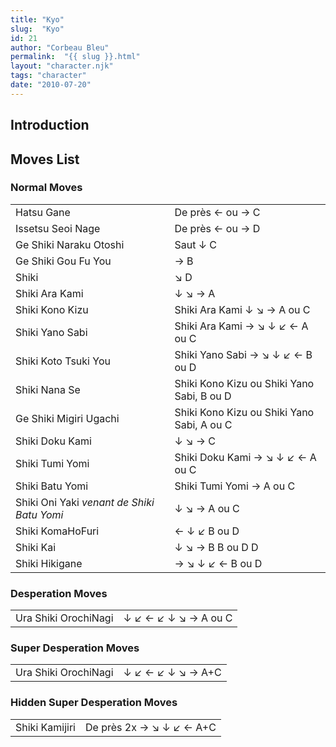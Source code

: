 ```yaml
---
title: "Kyo"
slug:  "Kyo"
id: 21
author: "Corbeau Bleu"
permalink:  "{{ slug }}.html"
layout: "character.njk"
tags: "character"
date: "2010-07-20"
---
```


## Introduction

## Moves List

### Normal Moves

|                                            |                                            |
|--------------------------------------------|--------------------------------------------|
| Hatsu Gane                                 | De près ← ou → C                           |
| Issetsu Seoi Nage                          | De près ← ou → D                           |
| Ge Shiki Naraku Otoshi                     | Saut ↓ C                                   |
| Ge Shiki Gou Fu You                        | → B                                        |
| Shiki                                      | ↘ D                                        |
| Shiki Ara Kami                             | ↓ ↘ → A                                    |
| Shiki Kono Kizu                            | Shiki Ara Kami ↓ ↘ → A ou C                |
| Shiki Yano Sabi                            | Shiki Ara Kami → ↘ ↓ ↙ ← A ou C            |
| Shiki Koto Tsuki You                       | Shiki Yano Sabi → ↘ ↓ ↙ ← B ou D           |
| Shiki Nana Se                              | Shiki Kono Kizu ou Shiki Yano Sabi, B ou D |
| Ge Shiki Migiri Ugachi                     | Shiki Kono Kizu ou Shiki Yano Sabi, A ou C |
| Shiki Doku Kami                            | ↓ ↘ → C                                    |
| Shiki Tumi Yomi                            | Shiki Doku Kami → ↘ ↓ ↙ ← A ou C           |
| Shiki Batu Yomi                            | Shiki Tumi Yomi → A ou C                   |
| Shiki Oni Yaki *venant de Shiki Batu Yomi* | ↓ ↘ → A ou C                               |
| Shiki KomaHoFuri                           | ← ↓ ↙ B ou D                               |
| Shiki Kai                                  | ↓ ↘ → B B ou D D                           |
| Shiki Hikigane                             | → ↘ ↓ ↙ ← B ou D                           |

### Desperation Moves

|                      |                      |
|----------------------|----------------------|
| Ura Shiki OrochiNagi | ↓ ↙ ← ↙ ↓ ↘ → A ou C |

### Super Desperation Moves

|                      |                   |
|----------------------|-------------------|
| Ura Shiki OrochiNagi | ↓ ↙ ← ↙ ↓ ↘ → A+C |

### Hidden Super Desperation Moves

|                |                          |
|----------------|--------------------------|
| Shiki Kamijiri | De près 2x → ↘ ↓ ↙ ← A+C |
